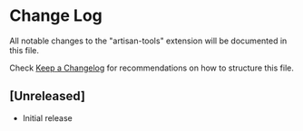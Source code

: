 # Change Log

All notable changes to the "artisan-tools" extension will be documented in this file.

Check [Keep a Changelog](http://keepachangelog.com/) for recommendations on how to structure this file.

## [Unreleased]

- Initial release